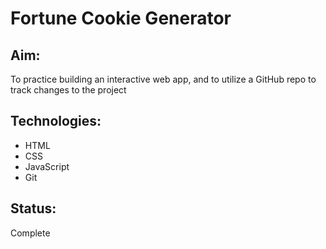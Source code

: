 # Fortune Cookie Generator

## Aim:
To practice building an interactive web app, and to utilize a GitHub repo to track changes to the project

## Technologies:
* HTML
* CSS
* JavaScript
* Git

## Status:
Complete